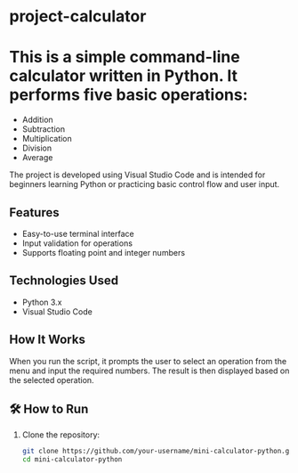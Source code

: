 # project-calculator

# This is a simple command-line calculator written in Python. It performs five basic operations:

- Addition
- Subtraction
- Multiplication
- Division
- Average

The project is developed using Visual Studio Code and is intended for beginners learning Python or practicing basic control flow and user input.

##  Features

- Easy-to-use terminal interface
- Input validation for operations
- Supports floating point and integer numbers

##  Technologies Used

- Python 3.x
- Visual Studio Code

##  How It Works

When you run the script, it prompts the user to select an operation from the menu and input the required numbers. The result is then displayed based on the selected operation.

## 🛠️ How to Run

1. Clone the repository:
   ```bash
   git clone https://github.com/your-username/mini-calculator-python.git
   cd mini-calculator-python


   
